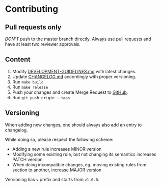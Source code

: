 # Contributing

## Pull requests only

*DON'T* push to the master branch directly. Always use pull requests and have at least two reviewer approvals.

## Content

1. Modify [DEVELOPMENT-GUIDELINES.md](src/DEVELOPMENT-GUIDELINES.md) with latest changes.
2. Update [CHANGELOG.md](CHANGELOG.md) accordingly with proper versioning.
3. Run `make build`
4. Run `make release`
5. Push your changes and create Merge Request to [GitHub](https://github.com/s-group-dev/development-guidelines).
6. Run `git push origin --tags`

## Versioning

When adding new changes, one should always also add an entry to changelog.

While doing so, please respect the following scheme:

- Adding a new rule increases MINOR version
- Modifying some existing rule, but not changing its semantics increases PATCH version
- When doing incompatible changes, eg. moving existing rules from section to another, increase MAJOR version

Versioning has `v` prefix and starts from `v1.0.0`.